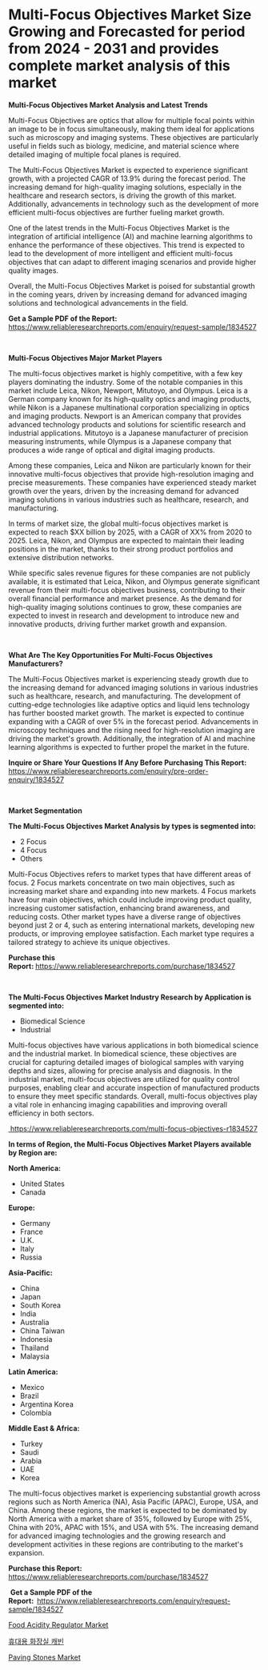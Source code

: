 <p><h1>Multi-Focus Objectives Market Size Growing and Forecasted for period from 2024 - 2031 and provides complete market analysis of this market</h1></p><p><strong>Multi-Focus Objectives Market Analysis and Latest Trends</strong></p>
<p><p>Multi-Focus Objectives are optics that allow for multiple focal points within an image to be in focus simultaneously, making them ideal for applications such as microscopy and imaging systems. These objectives are particularly useful in fields such as biology, medicine, and material science where detailed imaging of multiple focal planes is required.</p><p>The Multi-Focus Objectives Market is expected to experience significant growth, with a projected CAGR of 13.9% during the forecast period. The increasing demand for high-quality imaging solutions, especially in the healthcare and research sectors, is driving the growth of this market. Additionally, advancements in technology such as the development of more efficient multi-focus objectives are further fueling market growth.</p><p>One of the latest trends in the Multi-Focus Objectives Market is the integration of artificial intelligence (AI) and machine learning algorithms to enhance the performance of these objectives. This trend is expected to lead to the development of more intelligent and efficient multi-focus objectives that can adapt to different imaging scenarios and provide higher quality images.</p><p>Overall, the Multi-Focus Objectives Market is poised for substantial growth in the coming years, driven by increasing demand for advanced imaging solutions and technological advancements in the field.</p></p>
<p><strong>Get a Sample PDF of the Report:&nbsp;</strong> <a href="https://www.reliableresearchreports.com/enquiry/request-sample/1834527">https://www.reliableresearchreports.com/enquiry/request-sample/1834527</a></p>
<p>&nbsp;</p>
<p><strong>Multi-Focus Objectives Major Market Players</strong></p>
<p><p>The multi-focus objectives market is highly competitive, with a few key players dominating the industry. Some of the notable companies in this market include Leica, Nikon, Newport, Mitutoyo, and Olympus. Leica is a German company known for its high-quality optics and imaging products, while Nikon is a Japanese multinational corporation specializing in optics and imaging products. Newport is an American company that provides advanced technology products and solutions for scientific research and industrial applications. Mitutoyo is a Japanese manufacturer of precision measuring instruments, while Olympus is a Japanese company that produces a wide range of optical and digital imaging products.</p><p>Among these companies, Leica and Nikon are particularly known for their innovative multi-focus objectives that provide high-resolution imaging and precise measurements. These companies have experienced steady market growth over the years, driven by the increasing demand for advanced imaging solutions in various industries such as healthcare, research, and manufacturing.</p><p>In terms of market size, the global multi-focus objectives market is expected to reach $XX billion by 2025, with a CAGR of XX% from 2020 to 2025. Leica, Nikon, and Olympus are expected to maintain their leading positions in the market, thanks to their strong product portfolios and extensive distribution networks.</p><p>While specific sales revenue figures for these companies are not publicly available, it is estimated that Leica, Nikon, and Olympus generate significant revenue from their multi-focus objectives business, contributing to their overall financial performance and market presence. As the demand for high-quality imaging solutions continues to grow, these companies are expected to invest in research and development to introduce new and innovative products, driving further market growth and expansion.</p></p>
<p>&nbsp;</p>
<p><strong>What Are The Key Opportunities For Multi-Focus Objectives Manufacturers?</strong></p>
<p><p>The Multi-Focus Objectives market is experiencing steady growth due to the increasing demand for advanced imaging solutions in various industries such as healthcare, research, and manufacturing. The development of cutting-edge technologies like adaptive optics and liquid lens technology has further boosted market growth. The market is expected to continue expanding with a CAGR of over 5% in the forecast period. Advancements in microscopy techniques and the rising need for high-resolution imaging are driving the market's growth. Additionally, the integration of AI and machine learning algorithms is expected to further propel the market in the future.</p></p>
<p><strong>Inquire or Share Your Questions If Any Before Purchasing This Report:</strong> <a href="https://www.reliableresearchreports.com/enquiry/pre-order-enquiry/1834527">https://www.reliableresearchreports.com/enquiry/pre-order-enquiry/1834527</a></p>
<p>&nbsp;</p>
<p><strong>Market Segmentation</strong></p>
<p><strong>The Multi-Focus Objectives Market Analysis by types is segmented into:</strong></p>
<p><ul><li>2 Focus</li><li>4 Focus</li><li>Others</li></ul></p>
<p><p>Multi-Focus Objectives refers to market types that have different areas of focus. 2 Focus markets concentrate on two main objectives, such as increasing market share and expanding into new markets. 4 Focus markets have four main objectives, which could include improving product quality, increasing customer satisfaction, enhancing brand awareness, and reducing costs. Other market types have a diverse range of objectives beyond just 2 or 4, such as entering international markets, developing new products, or improving employee satisfaction. Each market type requires a tailored strategy to achieve its unique objectives.</p></p>
<p><strong>Purchase this Report:&nbsp;</strong><a href="https://www.reliableresearchreports.com/purchase/1834527">https://www.reliableresearchreports.com/purchase/1834527</a></p>
<p>&nbsp;</p>
<p><strong>The Multi-Focus Objectives Market Industry Research by Application is segmented into:</strong></p>
<p><ul><li>Biomedical Science</li><li>Industrial</li></ul></p>
<p><p>Multi-focus objectives have various applications in both biomedical science and the industrial market. In biomedical science, these objectives are crucial for capturing detailed images of biological samples with varying depths and sizes, allowing for precise analysis and diagnosis. In the industrial market, multi-focus objectives are utilized for quality control purposes, enabling clear and accurate inspection of manufactured products to ensure they meet specific standards. Overall, multi-focus objectives play a vital role in enhancing imaging capabilities and improving overall efficiency in both sectors.</p></p>
<p><a href="https://www.reliableresearchreports.com/multi-focus-objectives-r1834527">&nbsp;https://www.reliableresearchreports.com/multi-focus-objectives-r1834527</a></p>
<p><strong>In terms of Region, the Multi-Focus Objectives Market Players available by Region are:</strong></p>
<p>
    <p> <strong> North America: </strong>
        <ul>
            <li>United States</li>
            <li>Canada</li>
        </ul>
        </p> 
    <p> <strong> Europe: </strong>
        <ul>
            <li>Germany</li>
            <li>France</li>
            <li>U.K.</li>
            <li>Italy</li>
            <li>Russia</li>
        </ul>
        </p> 
    <p> <strong> Asia-Pacific: </strong>
        <ul>
            <li>China</li>
            <li>Japan</li>
            <li>South Korea</li>
            <li>India</li>
            <li>Australia</li>
            <li>China Taiwan</li>
            <li>Indonesia</li>
            <li>Thailand</li>
            <li>Malaysia</li>
        </ul>
        </p> 
    <p> <strong> Latin America: </strong>
        <ul>
            <li>Mexico</li>
            <li>Brazil</li>
            <li>Argentina Korea</li>
            <li>Colombia</li>
        </ul>
        </p> 
    <p> <strong> Middle East & Africa: </strong>
        <ul>
            <li>Turkey</li>
            <li>Saudi</li>
            <li>Arabia</li>
            <li>UAE</li>
            <li>Korea</li>
        </ul>
    </p>
    </p>
<p><p>The multi-focus objectives market is experiencing substantial growth across regions such as North America (NA), Asia Pacific (APAC), Europe, USA, and China. Among these regions, the market is expected to be dominated by North America with a market share of 35%, followed by Europe with 25%, China with 20%, APAC with 15%, and USA with 5%. The increasing demand for advanced imaging technologies and the growing research and development activities in these regions are contributing to the market's expansion.</p></p>
<p><strong>Purchase this Report: </strong><a href="https://www.reliableresearchreports.com/purchase/1834527">https://www.reliableresearchreports.com/purchase/1834527</a></p>
<p>&nbsp;<strong>Get a Sample PDF of the Report:&nbsp;&nbsp;</strong><a href="https://www.reliableresearchreports.com/enquiry/request-sample/1834527">https://www.reliableresearchreports.com/enquiry/request-sample/1834527</a></p>
<p><strong></strong></p>
<p><p><a href="https://issuu.com/reportprime-2/docs/food-acidity-regulator-market-size-2030.pptx">Food Acidity Regulator Market</a></p><p><a href="https://github.com/shade463/Market-Research-Report-List-1/blob/main/272433838840.md">휴대용 화장실 캐빈</a></p><p><a href="https://automatic-knee-4c7.notion.site/Paving-Stones-Market-Insight-Market-Trends-Growth-Forecasted-from-2024-TO-2031-12148dd504954f24ada75ee417046f5f">Paving Stones Market</a></p></p>
